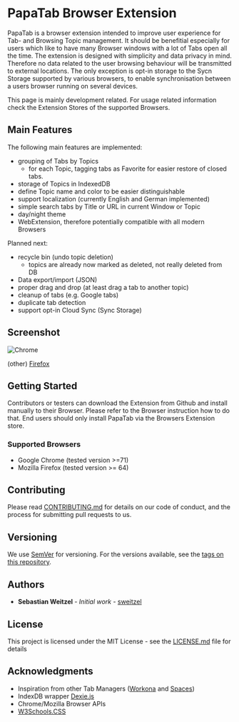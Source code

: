 # PapaTab Browser Extension

PapaTab is a browser extension intended to improve user experience for Tab- and Browsing Topic management. It should be benefitial especially for users which like to have many Browser windows with a lot of Tabs open all the time. 
The extension is designed with simplicity and data privacy in mind. Therefore no data related to the user browsing behaviour will be transmitted to external locations. The only exception is opt-in storage to the Sycn Storage supported by various browsers, to enable synchronisation between a users browser running on several devices.

This page is mainly development related. For usage related information check the Extension Stores of the supported Browsers.

## Main Features

The following main features are implemented:
- grouping of Tabs by Topics
  - for each Topic, tagging tabs as Favorite for easier restore of closed tabs.
- storage of Topics in IndexedDB
- define Topic name and color to be easier distinguishable
- support localization (currently English and German implemented)
- simple search tabs by Title or URL in current Window or Topic
- day/night theme
- WebExtension, therefore potentially compatible with all modern Browsers

Planned next:
- recycle bin (undo topic deletion)
  - topics are already now marked as deleted, not really deleted from DB
- Data export/import (JSON)
- proper drag and drop (at least drag a tab to another topic)
- cleanup of tabs (e.g. Google tabs)
- duplicate tab detection
- support opt-in Cloud Sync (Sync Storage)

## Screenshot

![Chrome](https://i.imgur.com/flapj6D.png)

(other)
[Firefox](https://i.imgur.com/zueTQkG.png)

## Getting Started

Contributors or testers can download the Extension from Github and install manually to their Browser. Please refer to the Browser instruction how to do that.
End users should only install PapaTab via the Browsers Extension store.

### Supported Browsers

- Google Chrome (tested version >=71)
- Mozilla Firefox (tested version >= 64)

## Contributing

Please read [CONTRIBUTING.md](https://gist.github.com/PurpleBooth/b24679402957c63ec426) for details on our code of conduct, and the process for submitting pull requests to us.

## Versioning

We use [SemVer](http://semver.org/) for versioning. For the versions available, see the [tags on this repository](https://github.com/your/project/tags). 

## Authors

* **Sebastian Weitzel** - *Initial work* - [sweitzel](https://github.com/sweitzel)

## License

This project is licensed under the MIT License - see the [LICENSE.md](LICENSE.md) file for details

## Acknowledgments

* Inspiration from other Tab Managers ([Workona](https://workona.com/) and [Spaces](https://github.com/deanoemcke/spaces/))
* IndexDB wrapper [Dexie.js](https://dexie.org/)
* Chrome/Mozilla Browser APIs
* [W3Schools.CSS](https://www.w3schools.com/w3css/default.asp)
